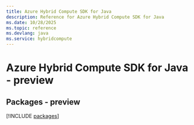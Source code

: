 ```yaml
---
title: Azure Hybrid Compute SDK for Java
description: Reference for Azure Hybrid Compute SDK for Java
ms.date: 10/28/2025
ms.topic: reference
ms.devlang: java
ms.service: hybridcompute
---
```

# Azure Hybrid Compute SDK for Java - preview
## Packages - preview
[!INCLUDE [packages](hybrid-compute-index.md)]